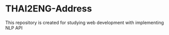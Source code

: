 # THAI2ENG-Address
This repository is created for studying web development with implementing NLP API  
